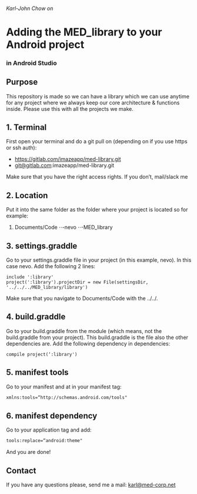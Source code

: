 ###### Karl-John Chow on
# Adding the MED_library to your Android project 
### in Android Studio

## Purpose

This repository is made so we can have a library which we can use anytime for any project where we always keep our core architecture & functions inside. Please use this with all the projects we make.

## 1. Terminal
First open your terminal and do a git pull on (depending on if you use https or ssh auth):
* https://gitlab.com/imazeapp/med-library.git
* git@gitlab.com:imazeapp/med-library.git

Make sure that you have the right access rights. If you don’t, mail/slack me

## 2. Location
Put it into the same folder as the folder where your project is located so for example:
1. Documents/Code
⋅⋅-nevo 
⋅⋅-MED_library

## 3. settings.graddle
Go to your settings.graddle file in your project (in this example, nevo). In this case nevo. Add the following 2 lines:
```graddle
include ':library'
project(':library').projectDir = new File(settingsDir, '../../../MED_library/library')
```

Make sure that you navigate to Documents/Code with the ../../. 

## 4. build.graddle 
Go to your build.graddle from the module (which means, not the build.graddle from your project). This build.graddle is the file also the other dependencies are. Add the following dependency in dependencies:
```graddle
compile project(‘:library')
```

## 5. manifest tools
Go to your manifest and at in your manifest tag:
```xml
xmlns:tools=“http://schemas.android.com/tools"
```

## 6. manifest dependency
Go to your application tag and add:
```xml
tools:replace=“android:theme"
```

And you are done!

## Contact

If you have any questions please, send me a mail: karl@med-corp.net